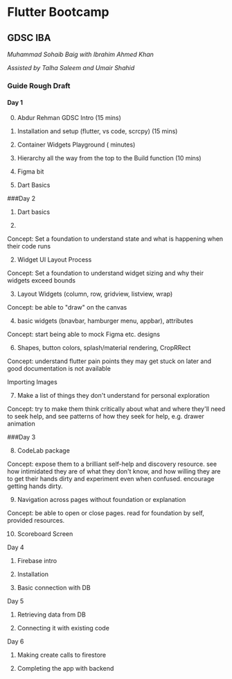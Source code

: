 # Flutter Bootcamp

## GDSC IBA

_Muhammad Sohaib Baig with Ibrahim Ahmed Khan_

_Assisted by Talha Saleem and Umair Shahid_

### Guide Rough Draft

#### Day 1

  0. Abdur Rehman GDSC Intro  (15 mins)

  1. Installation and setup (flutter, vs code, scrcpy) (15 mins)

  2. Container Widgets Playground ( minutes)
  
  3. Hierarchy all the way from the top to the Build function (10 mins)
  
  4. Figma bit
 
  5. Dart Basics 

###Day 2

1. Dart basics

2. 



Concept: Set a foundation to understand state and what is happening when their code runs

2. Widget UI Layout Process

Concept: Set a foundation to understand widget sizing and why their widgets exceed bounds

3. Layout Widgets (column, row, gridview, listview, wrap)

Concept: be able to "draw" on the canvas

4. basic widgets (bnavbar, hamburger menu, appbar), attributes

Concept: start being able to mock Figma etc. designs

6. Shapes, button colors, splash/material rendering, CropRRect

Concept: understand flutter pain points they may get stuck on later and good documentation is not available

Importing Images 

7. Make a list of things they don't understand for personal exploration

Concept: try to make them think critically about what and where they'll need to seek help, and see patterns of how they seek for help, e.g. drawer animation

###Day 3


8. CodeLab package 

Concept: expose them to a brilliant self-help and discovery resource. see how intimidated they are of what they don't know, and how willing they are to get their hands dirty and experiment even when confused. encourage getting hands dirty.

9. Navigation across pages without foundation or explanation

Concept: be able to open or close pages. read for foundation by self, provided resources.

10. Scoreboard Screen


Day 4

1. Firebase intro

2. Installation

3. Basic connection with DB


Day 5 

1. Retrieving data from DB

2. Connecting it with existing code

Day 6 

1. Making create calls to firestore

2. Completing the app with backend
